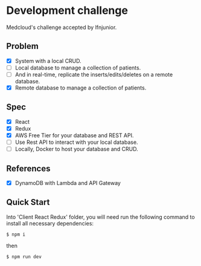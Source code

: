 # Development challenge

Medcloud's challenge accepted by lfnjunior.

## Problem

- [x] System with a local CRUD.
- [ ] Local database to manage a collection of patients.
- [ ] And in real-time, replicate the inserts/edits/deletes on a remote database.
- [x] Remote database to manage a collection of patients.

## Spec

- [x] React 
- [x] Redux
- [x] AWS Free Tier for your database and REST API.
- [ ] Use Rest API to interact with your local database.
- [ ] Locally, Docker to host your database and CRUD.

## References

- [x] DynamoDB with Lambda and API Gateway 

## Quick Start

Into 'Client React Redux' folder, you will need run the following command to install all necessary dependencies:
```
$ npm i
```
then

```
$ npm run dev
```
